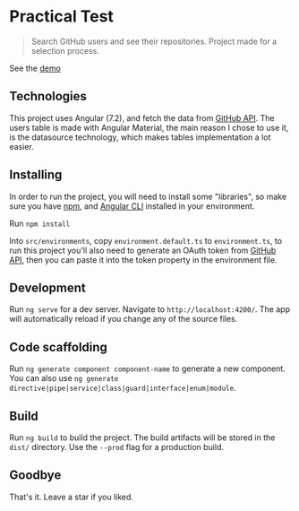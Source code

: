 # Practical Test

> Search GitHub users and see their repositories. Project made for a selection process. 

See the [demo](http://pratical-test.surge.sh)

## Technologies
This project uses Angular (7.2), and fetch the data from [GitHub API](https://developer.github.com/v3/). The users table is made with Angular Material, the main reason I chose to use it, is the datasource technology, which makes tables implementation a lot easier.

## Installing
In order to run the project, you will need to install some "libraries", so make sure you have [npm](https://nodejs.org/en/), and [Angular CLI](https://angular.io/guide/setup-local) installed in your environment.

Run `npm install`

Into `src/environments`, copy `environment.default.ts` to `environment.ts`, to run this project you'll also need to generate an OAuth token from [GitHub API](https://developer.github.com/v3/oauth_authorizations/), then you can paste it into the token property in the environment file.

## Development
Run `ng serve` for a dev server. Navigate to `http://localhost:4200/`. The app will automatically reload if you change any of the source files.

## Code scaffolding

Run `ng generate component component-name` to generate a new component. You can also use `ng generate directive|pipe|service|class|guard|interface|enum|module`.

## Build

Run `ng build` to build the project. The build artifacts will be stored in the `dist/` directory. Use the `--prod` flag for a production build.

## Goodbye

That's it. Leave a star if you liked.
